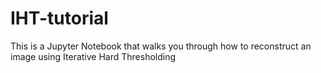 # IHT-tutorial
This is a Jupyter Notebook that walks you through how to reconstruct an image using Iterative Hard Thresholding
